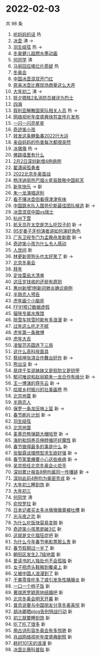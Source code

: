 # 2022-02-03

共 98 条

<!-- BEGIN -->
<!-- 最后更新时间 Thu Feb 03 2022 08:49:07 GMT+0800 (China Standard Time) -->

1. [听妈妈的话](https://s.weibo.com//weibo?q=%23%E5%90%AC%E5%A6%88%E5%A6%88%E7%9A%84%E8%AF%9D%23&Refer=new_time)
   热
1. [冰壶](https://s.weibo.com//weibo?q=%E5%86%B0%E5%A3%B6&Refer=top) 沸 ->
1. [羽生结弦](https://s.weibo.com//weibo?q=%23%E7%BE%BD%E7%94%9F%E7%BB%93%E5%BC%A6%23&Refer=top)
   热 ->
1. [冬奥健儿超燃水墨动画](https://s.weibo.com//weibo?q=%23%E5%86%AC%E5%A5%A5%E5%81%A5%E5%84%BF%E8%B6%85%E7%87%83%E6%B0%B4%E5%A2%A8%E5%8A%A8%E7%94%BB%23&Refer=top)
1. [何同学](https://s.weibo.com//weibo?q=%E4%BD%95%E5%90%8C%E5%AD%A6&Refer=top) 沸
1. [马丽回应接烂片质疑](https://s.weibo.com//weibo?q=%23%E9%A9%AC%E4%B8%BD%E5%9B%9E%E5%BA%94%E6%8E%A5%E7%83%82%E7%89%87%E8%B4%A8%E7%96%91%23&Refer=top)
   热
1. [冬奥会](https://s.weibo.com//weibo?q=%E5%86%AC%E5%A5%A5%E4%BC%9A&Refer=top)
1. [中国冰壶混双开门红](https://s.weibo.com//weibo?q=%23%E4%B8%AD%E5%9B%BD%E5%86%B0%E5%A3%B6%E6%B7%B7%E5%8F%8C%E5%BC%80%E9%97%A8%E7%BA%A2%23&Refer=top)
1. [原来冰壶比赛现场商量这么大声](https://s.weibo.com//weibo?q=%23%E5%8E%9F%E6%9D%A5%E5%86%B0%E5%A3%B6%E6%AF%94%E8%B5%9B%E7%8E%B0%E5%9C%BA%E5%95%86%E9%87%8F%E8%BF%99%E4%B9%88%E5%A4%A7%E5%A3%B0%23&Refer=top)
1. [大年初二](https://s.weibo.com//weibo?q=%23%E5%A4%A7%E5%B9%B4%E5%88%9D%E4%BA%8C%23&Refer=top)
   沸 ->
1. [除夕牺牲2名消防员被评为烈士](https://s.weibo.com//weibo?q=%23%E9%99%A4%E5%A4%95%E7%89%BA%E7%89%B22%E5%90%8D%E6%B6%88%E9%98%B2%E5%91%98%E8%A2%AB%E8%AF%84%E4%B8%BA%E7%83%88%E5%A3%AB%23&Refer=top)
1. [四海](https://s.weibo.com//weibo?q=%E5%9B%9B%E6%B5%B7&Refer=top)
1. [叙利亚解散国家队相关人员](https://s.weibo.com//weibo?q=%23%E5%8F%99%E5%88%A9%E4%BA%9A%E8%A7%A3%E6%95%A3%E5%9B%BD%E5%AE%B6%E9%98%9F%E7%9B%B8%E5%85%B3%E4%BA%BA%E5%91%98%23&Refer=top)
   热 ->
1. [网络视听年度盛典快剪宣传片发布](https://s.weibo.com//weibo?q=%23%E7%BD%91%E7%BB%9C%E8%A7%86%E5%90%AC%E5%B9%B4%E5%BA%A6%E7%9B%9B%E5%85%B8%E5%BF%AB%E5%89%AA%E5%AE%A3%E4%BC%A0%E7%89%87%E5%8F%91%E5%B8%83%23&Refer=top)
1. [一闪一闪亮星星](https://s.weibo.com//weibo?q=%E4%B8%80%E9%97%AA%E4%B8%80%E9%97%AA%E4%BA%AE%E6%98%9F%E6%98%9F&Refer=top)
1. [奇迹笨小孩](https://s.weibo.com//weibo?q=%E5%A5%87%E8%BF%B9%E7%AC%A8%E5%B0%8F%E5%AD%A9&Refer=top)
1. [转发这条鲤鱼春2022行大运](https://s.weibo.com//weibo?q=%23%E8%BD%AC%E5%8F%91%E8%BF%99%E6%9D%A1%E9%B2%A4%E9%B1%BC%E6%98%A52022%E8%A1%8C%E5%A4%A7%E8%BF%90%23&Refer=top)
1. [来自妈妈的伤害每次都很突然](https://s.weibo.com//weibo?q=%23%E6%9D%A5%E8%87%AA%E5%A6%88%E5%A6%88%E7%9A%84%E4%BC%A4%E5%AE%B3%E6%AF%8F%E6%AC%A1%E9%83%BD%E5%BE%88%E7%AA%81%E7%84%B6%23&Refer=top)
1. [冰墩墩](https://s.weibo.com//weibo?q=%23%E5%86%B0%E5%A2%A9%E5%A2%A9%23&Refer=top)
   热 ->
1. [佛跳墙里有什么](https://s.weibo.com//weibo?q=%23%E4%BD%9B%E8%B7%B3%E5%A2%99%E9%87%8C%E6%9C%89%E4%BB%80%E4%B9%88%23&Refer=top)
1. [2月2日深圳新增4例病例](https://s.weibo.com//weibo?q=%232%E6%9C%882%E6%97%A5%E6%B7%B1%E5%9C%B3%E6%96%B0%E5%A2%9E4%E4%BE%8B%E7%97%85%E4%BE%8B%23&Refer=top)
1. [翟潇闻孤勇者](https://s.weibo.com//weibo?q=%23%E7%BF%9F%E6%BD%87%E9%97%BB%E5%AD%A4%E5%8B%87%E8%80%85%23&Refer=top)
1. [2022北京冬奥首战](https://s.weibo.com//weibo?q=%232022%E5%8C%97%E4%BA%AC%E5%86%AC%E5%A5%A5%E9%A6%96%E6%88%98%23&Refer=top)
1. [杨洋迪丽热巴烟火星辰致敬中国航天](https://s.weibo.com//weibo?q=%23%E6%9D%A8%E6%B4%8B%E8%BF%AA%E4%B8%BD%E7%83%AD%E5%B7%B4%E7%83%9F%E7%81%AB%E6%98%9F%E8%BE%B0%E8%87%B4%E6%95%AC%E4%B8%AD%E5%9B%BD%E8%88%AA%E5%A4%A9%23&Refer=top)
1. [新年快乐](https://s.weibo.com//weibo?q=%E6%96%B0%E5%B9%B4%E5%BF%AB%E4%B9%90&Refer=top)
   -> 新
1. [朱一龙演唱送别](https://s.weibo.com//weibo?q=%23%E6%9C%B1%E4%B8%80%E9%BE%99%E6%BC%94%E5%94%B1%E9%80%81%E5%88%AB%23&Refer=top)
1. [看不懂冰壶但看得津津有味](https://s.weibo.com//weibo?q=%23%E7%9C%8B%E4%B8%8D%E6%87%82%E5%86%B0%E5%A3%B6%E4%BD%86%E7%9C%8B%E5%BE%97%E6%B4%A5%E6%B4%A5%E6%9C%89%E5%91%B3%23&Refer=top)
1. [中国跳水队入围劳伦斯最佳团队候选](https://s.weibo.com//weibo?q=%23%E4%B8%AD%E5%9B%BD%E8%B7%B3%E6%B0%B4%E9%98%9F%E5%85%A5%E5%9B%B4%E5%8A%B3%E4%BC%A6%E6%96%AF%E6%9C%80%E4%BD%B3%E5%9B%A2%E9%98%9F%E5%80%99%E9%80%89%23&Refer=top)
   新 ->
1. [冰壶混双中国vs瑞士](https://s.weibo.com//weibo?q=%23%E5%86%B0%E5%A3%B6%E6%B7%B7%E5%8F%8C%E4%B8%AD%E5%9B%BDvs%E7%91%9E%E5%A3%AB%23&Refer=top)
1. [杭州下雪](https://s.weibo.com//weibo?q=%23%E6%9D%AD%E5%B7%9E%E4%B8%8B%E9%9B%AA%23&Refer=top)
1. [航天员在太空是怎么吃饺子的](https://s.weibo.com//weibo?q=%23%E8%88%AA%E5%A4%A9%E5%91%98%E5%9C%A8%E5%A4%AA%E7%A9%BA%E6%98%AF%E6%80%8E%E4%B9%88%E5%90%83%E9%A5%BA%E5%AD%90%E7%9A%84%23&Refer=top)
   新 ->
1. [95岁姜子牙扮演者讲如何演好角色](https://s.weibo.com//weibo?q=%2395%E5%B2%81%E5%A7%9C%E5%AD%90%E7%89%99%E6%89%AE%E6%BC%94%E8%80%85%E8%AE%B2%E5%A6%82%E4%BD%95%E6%BC%94%E5%A5%BD%E8%A7%92%E8%89%B2%23&Refer=top)
1. [广东卫视专门为孟晚舟发新歌](https://s.weibo.com//weibo?q=%23%E5%B9%BF%E4%B8%9C%E5%8D%AB%E8%A7%86%E4%B8%93%E9%97%A8%E4%B8%BA%E5%AD%9F%E6%99%9A%E8%88%9F%E5%8F%91%E6%96%B0%E6%AD%8C%23&Refer=top)
   新 ->
1. [奇迹笨小孩为什么令人感动](https://s.weibo.com//weibo?q=%23%E5%A5%87%E8%BF%B9%E7%AC%A8%E5%B0%8F%E5%AD%A9%E4%B8%BA%E4%BB%80%E4%B9%88%E4%BB%A4%E4%BA%BA%E6%84%9F%E5%8A%A8%23&Refer=top)
1. [人世间](https://s.weibo.com//weibo?q=%E4%BA%BA%E4%B8%96%E9%97%B4&Refer=top) 新
1. [林更新带狗头也太好笑了](https://s.weibo.com//weibo?q=%23%E6%9E%97%E6%9B%B4%E6%96%B0%E5%B8%A6%E7%8B%97%E5%A4%B4%E4%B9%9F%E5%A4%AA%E5%A5%BD%E7%AC%91%E4%BA%86%23&Refer=top)
   新 ->
1. [北京冬奥会](https://s.weibo.com//weibo?q=%E5%8C%97%E4%BA%AC%E5%86%AC%E5%A5%A5%E4%BC%9A&Refer=top)
1. [拜年](https://s.weibo.com//weibo?q=%E6%8B%9C%E5%B9%B4&Refer=top)
1. [定妆雷品大清单](https://s.weibo.com//weibo?q=%E5%AE%9A%E5%A6%86%E9%9B%B7%E5%93%81%E5%A4%A7%E6%B8%85%E5%8D%95&Refer=top)
1. [这压岁钱收的还挺有原则](https://s.weibo.com//weibo?q=%23%E8%BF%99%E5%8E%8B%E5%B2%81%E9%92%B1%E6%94%B6%E7%9A%84%E8%BF%98%E6%8C%BA%E6%9C%89%E5%8E%9F%E5%88%99%23&Refer=top)
1. [惠州新增1例新冠肺炎确诊病例](https://s.weibo.com//weibo?q=%23%E6%83%A0%E5%B7%9E%E6%96%B0%E5%A2%9E1%E4%BE%8B%E6%96%B0%E5%86%A0%E8%82%BA%E7%82%8E%E7%A1%AE%E8%AF%8A%E7%97%85%E4%BE%8B%23&Refer=top)
1. [半熟恋人预告](https://s.weibo.com//weibo?q=%23%E5%8D%8A%E7%86%9F%E6%81%8B%E4%BA%BA%E9%A2%84%E5%91%8A%23&Refer=top)
1. [虎年画个小脑斧](https://s.weibo.com//weibo?q=%23%E8%99%8E%E5%B9%B4%E7%94%BB%E4%B8%AA%E5%B0%8F%E8%84%91%E6%96%A7%23&Refer=top)
1. [FF91预订数据虚假](https://s.weibo.com//weibo?q=%23FF91%E9%A2%84%E8%AE%A2%E6%95%B0%E6%8D%AE%E8%99%9A%E5%81%87%23&Refer=top)
1. [猫咪专属水族馆](https://s.weibo.com//weibo?q=%23%E7%8C%AB%E5%92%AA%E4%B8%93%E5%B1%9E%E6%B0%B4%E6%97%8F%E9%A6%86%23&Refer=top)
1. [除雪车除雪时能有多浪漫](https://s.weibo.com//weibo?q=%23%E9%99%A4%E9%9B%AA%E8%BD%A6%E9%99%A4%E9%9B%AA%E6%97%B6%E8%83%BD%E6%9C%89%E5%A4%9A%E6%B5%AA%E6%BC%AB%23&Refer=top)
   新 ->
1. [过年这么吃才不腻](https://s.weibo.com//weibo?q=%23%E8%BF%87%E5%B9%B4%E8%BF%99%E4%B9%88%E5%90%83%E6%89%8D%E4%B8%8D%E8%85%BB%23&Refer=top)
1. [虎年第一条微博](https://s.weibo.com//weibo?q=%23%E8%99%8E%E5%B9%B4%E7%AC%AC%E4%B8%80%E6%9D%A1%E5%BE%AE%E5%8D%9A%23&Refer=top)
1. [虎年大吉](https://s.weibo.com//weibo?q=%23%E8%99%8E%E5%B9%B4%E5%A4%A7%E5%90%89%23&Refer=top)
1. [凌智范苏圆连下三局](https://s.weibo.com//weibo?q=%23%E5%87%8C%E6%99%BA%E8%8C%83%E8%8B%8F%E5%9C%86%E8%BF%9E%E4%B8%8B%E4%B8%89%E5%B1%80%23&Refer=top)
1. [这什么高科技面具](https://s.weibo.com//weibo?q=%23%E8%BF%99%E4%BB%80%E4%B9%88%E9%AB%98%E7%A7%91%E6%8A%80%E9%9D%A2%E5%85%B7%23&Refer=top)
1. [蔡徐坤张淇合作舞台好炸](https://s.weibo.com//weibo?q=%23%E8%94%A1%E5%BE%90%E5%9D%A4%E5%BC%A0%E6%B7%87%E5%90%88%E4%BD%9C%E8%88%9E%E5%8F%B0%E5%A5%BD%E7%82%B8%23&Refer=top)
   新 ->
1. [熊出没](https://s.weibo.com//weibo?q=%E7%86%8A%E5%87%BA%E6%B2%A1&Refer=top) 新
   ->
1. [易烊千玺说妹妹又是软肋又是铠甲](https://s.weibo.com//weibo?q=%23%E6%98%93%E7%83%8A%E5%8D%83%E7%8E%BA%E8%AF%B4%E5%A6%B9%E5%A6%B9%E5%8F%88%E6%98%AF%E8%BD%AF%E8%82%8B%E5%8F%88%E6%98%AF%E9%93%A0%E7%94%B2%23&Refer=top)
1. [郁可唯说和赵丽颖朱一龙合作有缘分](https://s.weibo.com//weibo?q=%23%E9%83%81%E5%8F%AF%E5%94%AF%E8%AF%B4%E5%92%8C%E8%B5%B5%E4%B8%BD%E9%A2%96%E6%9C%B1%E4%B8%80%E9%BE%99%E5%90%88%E4%BD%9C%E6%9C%89%E7%BC%98%E5%88%86%23&Refer=top)
   新 ->
1. [王一博演的蒋先云](https://s.weibo.com//weibo?q=%23%E7%8E%8B%E4%B8%80%E5%8D%9A%E6%BC%94%E7%9A%84%E8%92%8B%E5%85%88%E4%BA%91%23&Refer=top)
   新 ->
1. [绘就乡村振兴的壮美画卷](https://s.weibo.com//weibo?q=%23%E7%BB%98%E5%B0%B1%E4%B9%A1%E6%9D%91%E6%8C%AF%E5%85%B4%E7%9A%84%E5%A3%AE%E7%BE%8E%E7%94%BB%E5%8D%B7%23&Refer=new_time)
   热
1. [北京地震](https://s.weibo.com//weibo?q=%E5%8C%97%E4%BA%AC%E5%9C%B0%E9%9C%87&Refer=top)
   新
1. [半熟恋人](https://s.weibo.com//weibo?q=%E5%8D%8A%E7%86%9F%E6%81%8B%E4%BA%BA&Refer=top)
1. [保罗一条龙压哨上篮](https://s.weibo.com//weibo?q=%23%E4%BF%9D%E7%BD%97%E4%B8%80%E6%9D%A1%E9%BE%99%E5%8E%8B%E5%93%A8%E4%B8%8A%E7%AF%AE%23&Refer=top)
   新 ->
1. [春节刷片计划](https://s.weibo.com//weibo?q=%23%E6%98%A5%E8%8A%82%E5%88%B7%E7%89%87%E8%AE%A1%E5%88%92%23&Refer=top)
   新 ->
1. [羽生结弦](https://s.weibo.com//weibo?q=%E7%BE%BD%E7%94%9F%E7%BB%93%E5%BC%A6&Refer=top)
1. [北京地震](https://s.weibo.com//weibo?q=%23%E5%8C%97%E4%BA%AC%E5%9C%B0%E9%9C%87%23&Refer=top)
1. [麦基恐怖弹跳大帽哈登](https://s.weibo.com//weibo?q=%23%E9%BA%A6%E5%9F%BA%E6%81%90%E6%80%96%E5%BC%B9%E8%B7%B3%E5%A4%A7%E5%B8%BD%E5%93%88%E7%99%BB%23&Refer=top)
   新 ->
1. [海豹和饲养员伸脖循环好魔性](https://s.weibo.com//weibo?q=%23%E6%B5%B7%E8%B1%B9%E5%92%8C%E9%A5%B2%E5%85%BB%E5%91%98%E4%BC%B8%E8%84%96%E5%BE%AA%E7%8E%AF%E5%A5%BD%E9%AD%94%E6%80%A7%23&Refer=top)
   新
1. [春节做得最多的事是什么](https://s.weibo.com//weibo?q=%23%E6%98%A5%E8%8A%82%E5%81%9A%E5%BE%97%E6%9C%80%E5%A4%9A%E7%9A%84%E4%BA%8B%E6%98%AF%E4%BB%80%E4%B9%88%23&Refer=top)
   新
1. [张智霖谈理想型求生欲好强](https://s.weibo.com//weibo?q=%23%E5%BC%A0%E6%99%BA%E9%9C%96%E8%B0%88%E7%90%86%E6%83%B3%E5%9E%8B%E6%B1%82%E7%94%9F%E6%AC%B2%E5%A5%BD%E5%BC%BA%23&Refer=top)
   新 ->
1. [春节家里瘫要小心这些疾病](https://s.weibo.com//weibo?q=%23%E6%98%A5%E8%8A%82%E5%AE%B6%E9%87%8C%E7%98%AB%E8%A6%81%E5%B0%8F%E5%BF%83%E8%BF%99%E4%BA%9B%E7%96%BE%E7%97%85%23&Refer=top)
   新 ->
1. [吴京担任北京冬奥会火炬手](https://s.weibo.com//weibo?q=%23%E5%90%B4%E4%BA%AC%E6%8B%85%E4%BB%BB%E5%8C%97%E4%BA%AC%E5%86%AC%E5%A5%A5%E4%BC%9A%E7%81%AB%E7%82%AC%E6%89%8B%23&Refer=top)
1. [深圳累计报告8例均属同一传播链](https://s.weibo.com//weibo?q=%23%E6%B7%B1%E5%9C%B3%E7%B4%AF%E8%AE%A1%E6%8A%A5%E5%91%8A8%E4%BE%8B%E5%9D%87%E5%B1%9E%E5%90%8C%E4%B8%80%E4%BC%A0%E6%92%AD%E9%93%BE%23&Refer=top)
   新 ->
1. [深圳此前4例均为奥密克戎](https://s.weibo.com//weibo?q=%23%E6%B7%B1%E5%9C%B3%E6%AD%A4%E5%89%8D4%E4%BE%8B%E5%9D%87%E4%B8%BA%E5%A5%A5%E5%AF%86%E5%85%8B%E6%88%8E%23&Refer=top)
   新 ->
1. [大年初三睡到饱](https://s.weibo.com//weibo?q=%23%E5%A4%A7%E5%B9%B4%E5%88%9D%E4%B8%89%E7%9D%A1%E5%88%B0%E9%A5%B1%23&Refer=top)
   新
1. [大年初三](https://s.weibo.com//weibo?q=%E5%A4%A7%E5%B9%B4%E5%88%9D%E4%B8%89&Refer=top)
1. [何同学](https://s.weibo.com//weibo?q=%23%E4%BD%95%E5%90%8C%E5%AD%A6%23&Refer=top)
   沸
1. [俞悦罗拉](https://s.weibo.com//weibo?q=%E4%BF%9E%E6%82%A6%E7%BD%97%E6%8B%89&Refer=top)
   新
1. [日本记者买太多冰墩墩徽章被吐槽](https://s.weibo.com//weibo?q=%23%E6%97%A5%E6%9C%AC%E8%AE%B0%E8%80%85%E4%B9%B0%E5%A4%AA%E5%A4%9A%E5%86%B0%E5%A2%A9%E5%A2%A9%E5%BE%BD%E7%AB%A0%E8%A2%AB%E5%90%90%E6%A7%BD%23&Refer=top)
   新
1. [光与夜之恋](https://s.weibo.com//weibo?q=%E5%85%89%E4%B8%8E%E5%A4%9C%E4%B9%8B%E6%81%8B&Refer=top)
   新
1. [为什么吃饭快容易变胖](https://s.weibo.com//weibo?q=%23%E4%B8%BA%E4%BB%80%E4%B9%88%E5%90%83%E9%A5%AD%E5%BF%AB%E5%AE%B9%E6%98%93%E5%8F%98%E8%83%96%23&Refer=top)
   新
1. [奇迹笨小孩票房破3亿](https://s.weibo.com//weibo?q=%23%E5%A5%87%E8%BF%B9%E7%AC%A8%E5%B0%8F%E5%AD%A9%E7%A5%A8%E6%88%BF%E7%A0%B43%E4%BA%BF%23&Refer=top)
   新
1. [这就是文化猖狂症吧](https://s.weibo.com//weibo?q=%23%E8%BF%99%E5%B0%B1%E6%98%AF%E6%96%87%E5%8C%96%E7%8C%96%E7%8B%82%E7%97%87%E5%90%A7%23&Refer=top)
   新
1. [为什么今年春节电影票那么贵](https://s.weibo.com//weibo?q=%23%E4%B8%BA%E4%BB%80%E4%B9%88%E4%BB%8A%E5%B9%B4%E6%98%A5%E8%8A%82%E7%94%B5%E5%BD%B1%E7%A5%A8%E9%82%A3%E4%B9%88%E8%B4%B5%23&Refer=top)
   新
1. [春节假期过一半了](https://s.weibo.com//weibo?q=%23%E6%98%A5%E8%8A%82%E5%81%87%E6%9C%9F%E8%BF%87%E4%B8%80%E5%8D%8A%E4%BA%86%23&Refer=top)
   新
1. [朝阳区发生2.7级地震](https://s.weibo.com//weibo?q=%23%E6%9C%9D%E9%98%B3%E5%8C%BA%E5%8F%91%E7%94%9F2.7%E7%BA%A7%E5%9C%B0%E9%9C%87%23&Refer=top)
   新
1. [爱读书的人独处也不会孤独](https://s.weibo.com//weibo?q=%23%E7%88%B1%E8%AF%BB%E4%B9%A6%E7%9A%84%E4%BA%BA%E7%8B%AC%E5%A4%84%E4%B9%9F%E4%B8%8D%E4%BC%9A%E5%AD%A4%E7%8B%AC%23&Refer=top)
   新
1. [女子把虎头鞋搬到餐桌上](https://s.weibo.com//weibo?q=%23%E5%A5%B3%E5%AD%90%E6%8A%8A%E8%99%8E%E5%A4%B4%E9%9E%8B%E6%90%AC%E5%88%B0%E9%A4%90%E6%A1%8C%E4%B8%8A%23&Refer=top)
   新
1. [又被中国人浪漫到了](https://s.weibo.com//weibo?q=%23%E5%8F%88%E8%A2%AB%E4%B8%AD%E5%9B%BD%E4%BA%BA%E6%B5%AA%E6%BC%AB%E5%88%B0%E4%BA%86%23&Refer=top)
   新
1. [干果零食吃多了或引发急性胰腺炎](https://s.weibo.com//weibo?q=%23%E5%B9%B2%E6%9E%9C%E9%9B%B6%E9%A3%9F%E5%90%83%E5%A4%9A%E4%BA%86%E6%88%96%E5%BC%95%E5%8F%91%E6%80%A5%E6%80%A7%E8%83%B0%E8%85%BA%E7%82%8E%23&Refer=top)
   新
1. [一口一个柿子饭](https://s.weibo.com//weibo?q=%23%E4%B8%80%E5%8F%A3%E4%B8%80%E4%B8%AA%E6%9F%BF%E5%AD%90%E9%A5%AD%23&Refer=top)
   新
1. [黄瑞恩罗颖原地结婚吧](https://s.weibo.com//weibo?q=%23%E9%BB%84%E7%91%9E%E6%81%A9%E7%BD%97%E9%A2%96%E5%8E%9F%E5%9C%B0%E7%BB%93%E5%A9%9A%E5%90%A7%23&Refer=top)
   新
1. [北京冬奥会明天开幕](https://s.weibo.com//weibo?q=%23%E5%8C%97%E4%BA%AC%E5%86%AC%E5%A5%A5%E4%BC%9A%E6%98%8E%E5%A4%A9%E5%BC%80%E5%B9%95%23&Refer=top)
   新
1. [普京说要与中国朋友分享冬奥喜悦](https://s.weibo.com//weibo?q=%23%E6%99%AE%E4%BA%AC%E8%AF%B4%E8%A6%81%E4%B8%8E%E4%B8%AD%E5%9B%BD%E6%9C%8B%E5%8F%8B%E5%88%86%E4%BA%AB%E5%86%AC%E5%A5%A5%E5%96%9C%E6%82%A6%23&Refer=top)
   新
1. [胡冰卿晒plog告别特战行动](https://s.weibo.com//weibo?q=%23%E8%83%A1%E5%86%B0%E5%8D%BF%E6%99%92plog%E5%91%8A%E5%88%AB%E7%89%B9%E6%88%98%E8%A1%8C%E5%8A%A8%23&Refer=top)
   新
1. [初三就要睡到饱](https://s.weibo.com//weibo?q=%23%E5%88%9D%E4%B8%89%E5%B0%B1%E8%A6%81%E7%9D%A1%E5%88%B0%E9%A5%B1%23&Refer=top)
   新
1. [吃了吃了很多](https://s.weibo.com//weibo?q=%23%E5%90%83%E4%BA%86%E5%90%83%E4%BA%86%E5%BE%88%E5%A4%9A%23&Refer=top)
   新
1. [用古诗形容冬奥会有多惊艳](https://s.weibo.com//weibo?q=%23%E7%94%A8%E5%8F%A4%E8%AF%97%E5%BD%A2%E5%AE%B9%E5%86%AC%E5%A5%A5%E4%BC%9A%E6%9C%89%E5%A4%9A%E6%83%8A%E8%89%B3%23&Refer=top)
   新
1. [肖战网络视听年度盛典剧照](https://s.weibo.com//weibo?q=%23%E8%82%96%E6%88%98%E7%BD%91%E7%BB%9C%E8%A7%86%E5%90%AC%E5%B9%B4%E5%BA%A6%E7%9B%9B%E5%85%B8%E5%89%A7%E7%85%A7%23&Refer=top)
   新
1. [耗时101天的浪漫](https://s.weibo.com//weibo?q=%23%E8%80%97%E6%97%B6101%E5%A4%A9%E7%9A%84%E6%B5%AA%E6%BC%AB%23&Refer=top)
   新
1. [冰壶比赛科普贴](https://s.weibo.com//weibo?q=%23%E5%86%B0%E5%A3%B6%E6%AF%94%E8%B5%9B%E7%A7%91%E6%99%AE%E8%B4%B4%23&Refer=top)
   新

<!-- END -->
